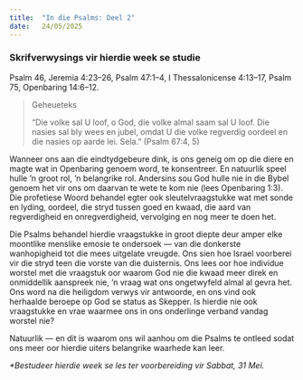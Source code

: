 ```yaml
---
title:  "In die Psalms: Deel 2"
date:   24/05/2025
---
```


### Skrifverwysings vir hierdie week se studie

Psalm 46, Jeremia 4:23–26, Psalm 47:1–4, I Thessalonicense 4:13–17, Psalm 75, Openbaring 14:6–12.

> <p>Geheueteks</p>
> “Die volke sal U loof, o God, die volke almal saam sal U loof. Die nasies sal bly wees en jubel, omdat U die volke regverdig oordeel en die nasies op aarde lei. Sela.” (Psalm 67:4, 5)

Wanneer ons aan die eindtydgebeure dink, is ons geneig om op die diere en magte wat in Openbaring genoem word, te konsentreer. En natuurlik speel hulle ’n groot rol, ’n belangrike rol. Andersins sou God hulle nie in die Bybel genoem het vir ons om daarvan te wete te kom nie (lees Openbaring 1:3). Die profetiese Woord behandel egter ook sleutelvraagstukke wat met sonde en lyding, oordeel, die stryd tussen goed en kwaad, die aard van regverdigheid en onregverdigheid, vervolging en nog meer te doen het.

Die Psalms behandel hierdie vraagstukke in groot diepte deur amper elke moontlike menslike emosie te ondersoek — van die donkerste wanhopigheid tot die mees uitgelate vreugde. Ons sien hoe Israel voorberei vir die stryd teen die vorste van die duisternis. Ons lees oor hoe individue worstel met die vraagstuk oor waarom God nie die kwaad meer direk en onmiddellik aanspreek nie, ’n vraag wat ons ongetwyfeld almal al gevra het. Ons word na die heiligdom verwys vir antwoorde, en ons vind ook herhaalde beroepe op God se status as Skepper. Is hierdie nie ook vraagstukke en vrae waarmee ons in ons onderlinge verband vandag worstel nie?

Natuurlik — en dit is waarom ons wil aanhou om die Psalms te ontleed sodat ons meer oor hierdie uiters belangrike waarhede kan leer.

_*Bestudeer hierdie week se les ter voorbereiding vir Sabbat, 31 Mei._